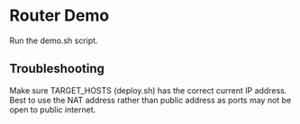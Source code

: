 # Router Demo

Run the demo.sh script.

## Troubleshooting

Make sure TARGET_HOSTS (deploy.sh) has the correct current IP address. Best to
use the NAT address rather than public address as ports may not be open to
public internet.
